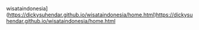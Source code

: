 wisataindonesia](https://dickysuhendar.github.io/wisataindonesia/home.html)https://dickysuhendar.github.io/wisataindonesia/home.html

